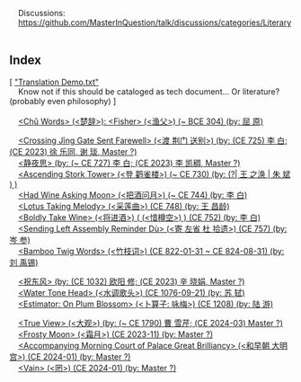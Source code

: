     Discussions:<br/>
    https://github.com/MasterInQuestion/talk/discussions/categories/Literary
\
<br/>
## Index

[ ["Translation Demo.txt"](https://github.com/MasterInQuestion/Honorificabilitudinitatibus/blob/main/Translation%20Demo.txt)<br/>
    Know not if this should be cataloged as tech document... Or literature? (probably even philosophy) ]<br/>
\
    [&lt;Chǔ Words> (<楚辞>): &lt;Fisher> (<渔父>) (~ BCE 304) (by: 屈 原)](https://github.com/MasterInQuestion/Honorificabilitudinitatibus/blob/main/Chu%20Words/Fisher.txt)

    [&lt;Crossing Jīng Gate Sent Farewell> (<渡 荆门 送别>) (by: (CE 725) 李 白; (CE 2023) 徐 乐同, 谢 琰, Master ?)](https://github.com/MasterInQuestion/Honorificabilitudinitatibus/blob/main/渡%20荆门%20送别.txt)<br/>
    [<静夜思> (by: (~ CE 727) 李 白; (CE 2023) 李 凯稠, Master ?)](https://github.com/MasterInQuestion/Honorificabilitudinitatibus/blob/main/静夜思.txt)<br/>
    [&lt;Ascending Stork Tower> (<登 鹳雀楼>) (~ CE 730) (by: (?| 王 之涣 | 朱 斌 ) )](https://github.com/MasterInQuestion/Honorificabilitudinitatibus/blob/main/登鹳雀楼.txt)<br/>
    [&lt;Had Wine Asking Moon> (<把酒问月>) (~ CE 744) (by: 李 白)](https://github.com/MasterInQuestion/Honorificabilitudinitatibus/blob/main/把酒问月.txt)<br/>
    [&lt;Lotus Taking Melody> (<采莲曲>) (CE 748) (by: 王 昌龄)](https://github.com/MasterInQuestion/Honorificabilitudinitatibus/blob/main/采莲曲.txt)<br/>
    [&lt;Boldly Take Wine> (<将进酒>) (<Pity Cup Empty> (<惜樽空>) ) (CE 752) (by: 李 白)](https://github.com/MasterInQuestion/Honorificabilitudinitatibus/blob/main/将进酒.txt)<br/>
    [&lt;Sending Left Assembly Reminder Dù> (<寄 左省 杜 拾遗>) (CE 757) (by: 岑 参)](https://github.com/MasterInQuestion/Honorificabilitudinitatibus/blob/main/寄%20左省%20杜%20拾遗.txt)<br/>
    [&lt;Bamboo Twig Words> (<竹枝词>) (CE 822-01-31 ~ CE 824-08-31) (by: 刘 禹锡)](https://github.com/MasterInQuestion/Honorificabilitudinitatibus/blob/main/竹枝词.txt)

    [<祝东风> (by: (CE 1032) 欧阳 修; (CE 2023) 辛 晓娟, Master ?)](https://github.com/MasterInQuestion/Honorificabilitudinitatibus/blob/main/祝东风.txt)<br/>
    [&lt;Water Tone Head> (<水调歌头>) (CE 1076-09-21) (by: 苏 轼)](https://github.com/MasterInQuestion/Honorificabilitudinitatibus/blob/main/水调歌头.txt)<br/>
    [&lt;Estimator: On Plum Blossom> (<卜算子: 咏梅>) (CE 1208) (by: 陆 游)](https://github.com/MasterInQuestion/Honorificabilitudinitatibus/blob/main/卜算子%20-%20咏梅.txt)

    [&lt;True View> (<大观>) (by: (~ CE 1790) 曹 雪芹; (CE 2024-03) Master ?)](https://github.com/MasterInQuestion/Honorificabilitudinitatibus/blob/main/大观.txt)<br/>
    [&lt;Frosty Moon> (<霜月>) (CE 2023-11) (by: Master ?)](https://github.com/MasterInQuestion/Honorificabilitudinitatibus/blob/main/霜月.txt)<br/>
    [&lt;Accompanying Morning Court of Palace Great Brilliancy> (<和早朝 大明宫>) (CE 2024-01) (by: Master ?)](https://github.com/MasterInQuestion/Honorificabilitudinitatibus/blob/main/和早朝%20大明宫.txt)<br/>
    [&lt;Vain> (<罔>) (CE 2024-01) (by: Master ?)](https://github.com/MasterInQuestion/Honorificabilitudinitatibus/blob/main/罔.txt)
